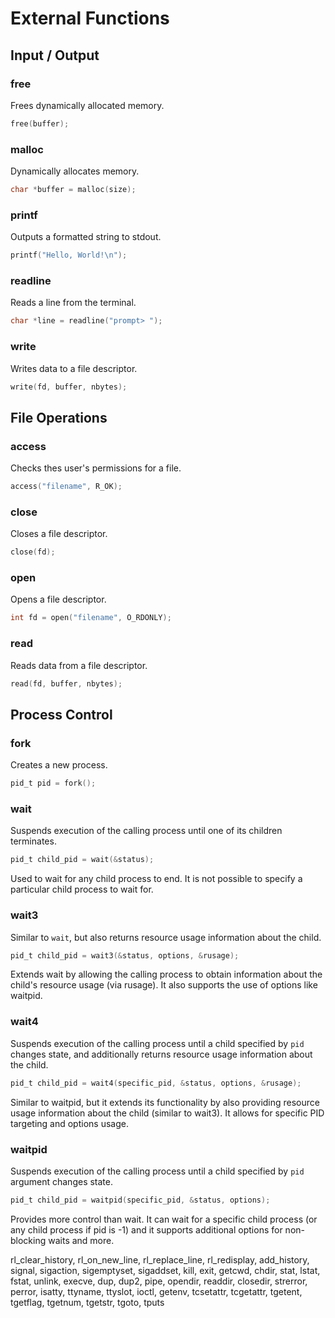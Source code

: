 # External Functions

## Input / Output

### free

Frees dynamically allocated memory.

```c
free(buffer);
```

### malloc

Dynamically allocates memory.

```c
char *buffer = malloc(size);
```

### printf

Outputs a formatted string to stdout.

```c
printf("Hello, World!\n");
```

### readline

Reads a line from the terminal.

```c
char *line = readline("prompt> ");
```

### write

Writes data to a file descriptor.

```c
write(fd, buffer, nbytes);
```

## File Operations

### access

Checks thes user's permissions for a file.

```c
access("filename", R_OK);
```

### close

Closes a file descriptor.

```c
close(fd);
```

### open

Opens a file descriptor.

```c
int fd = open("filename", O_RDONLY);
```

### read

Reads data from a file descriptor.

```c
read(fd, buffer, nbytes);
```

## Process Control

### fork

Creates a new process.

```c
pid_t pid = fork();
```

### wait

Suspends execution of the calling process until one of its children terminates.

```c
pid_t child_pid = wait(&status);
```

Used to wait for any child process to end. It is not possible to specify a particular child process to wait for.

### wait3

Similar to `wait`, but also returns resource usage information about the child.

```c
pid_t child_pid = wait3(&status, options, &rusage);
```

Extends wait by allowing the calling process to obtain information about the child's resource usage (via rusage). It also supports the use of options like waitpid.

### wait4

Suspends execution of the calling process until a child specified by `pid` changes state, and additionally returns resource usage information about the child.

```c
pid_t child_pid = wait4(specific_pid, &status, options, &rusage);
```

Similar to waitpid, but it extends its functionality by also providing resource usage information about the child (similar to wait3). It allows for specific PID targeting and options usage.

### waitpid

Suspends execution of the calling process until a child specified by `pid` argument changes state.

```c
pid_t child_pid = waitpid(specific_pid, &status, options);
```
Provides more control than wait. It can wait for a specific child process (or any child process if pid is -1) and it supports additional options for non-blocking waits and more.





rl_clear_history, rl_on_new_line,
rl_replace_line, rl_redisplay, add_history,
signal,
sigaction, sigemptyset, sigaddset, kill, exit,
getcwd, chdir, stat, lstat, fstat, unlink, execve,
dup, dup2, pipe, opendir, readdir, closedir,
strerror, perror, isatty, ttyname, ttyslot, ioctl,
getenv, tcsetattr, tcgetattr, tgetent, tgetflag,
tgetnum, tgetstr, tgoto, tputs
